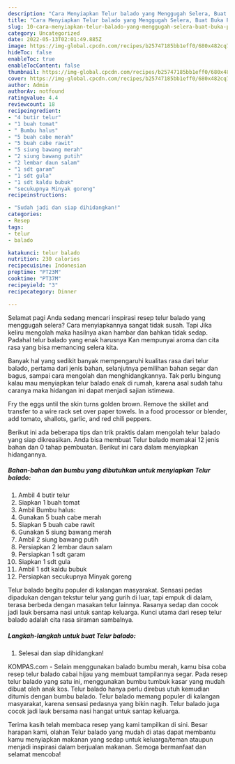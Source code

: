 ```yaml
---
description: "Cara Menyiapkan Telur balado yang Menggugah Selera, Buat Buka Puasa Enak Banget"
title: "Cara Menyiapkan Telur balado yang Menggugah Selera, Buat Buka Puasa Enak Banget"
slug: 10-cara-menyiapkan-telur-balado-yang-menggugah-selera-buat-buka-puasa-enak-banget
category: Uncategorized
date: 2022-05-13T02:01:49.885Z
image: https://img-global.cpcdn.com/recipes/b25747185bb1eff0/680x482cq70/telur-balado-foto-resep-utama.jpg
hideToc: false
enableToc: true
enableTocContent: false
thumbnail: https://img-global.cpcdn.com/recipes/b25747185bb1eff0/680x482cq70/telur-balado-foto-resep-utama.jpg
cover: https://img-global.cpcdn.com/recipes/b25747185bb1eff0/680x482cq70/telur-balado-foto-resep-utama.jpg
author: Admin
authorAv: notfound
ratingvalue: 4.4
reviewcount: 18
recipeingredient:
- "4 butir telur"
- "1 buah tomat"
- " Bumbu halus"
- "5 buah cabe merah"
- "5 buah cabe rawit"
- "5 siung bawang merah"
- "2 siung bawang putih"
- "2 lembar daun salam"
- "1 sdt garam"
- "1 sdt gula"
- "1 sdt kaldu bubuk"
- "secukupnya Minyak goreng"
recipeinstructions:

- "Sudah jadi dan siap dihidangkan!"
categories:
- Resep
tags:
- telur
- balado

katakunci: telur balado 
nutrition: 230 calories
recipecuisine: Indonesian
preptime: "PT23M"
cooktime: "PT37M"
recipeyield: "3"
recipecategory: Dinner

---
```



Selamat pagi Anda sedang mencari inspirasi resep telur balado yang menggugah selera? Cara menyiapkannya sangat tidak susah. Tapi Jika keliru mengolah maka hasilnya akan hambar dan bahkan tidak sedap. Padahal telur balado yang enak harusnya Kan mempunyai aroma dan cita rasa yang bisa memancing selera kita.


Banyak hal yang sedikit banyak mempengaruhi kualitas rasa dari telur balado, pertama dari jenis bahan, selanjutnya pemilihan bahan segar dan bagus, sampai cara mengolah dan menghidangkannya. Tak perlu bingung kalau mau menyiapkan telur balado enak di rumah, karena asal sudah tahu caranya maka hidangan ini dapat menjadi sajian istimewa.

Fry the eggs until the skin turns golden brown. Remove the skillet and transfer to a wire rack set over paper towels. In a food processor or blender, add tomato, shallots, garlic, and red chili peppers.


Berikut ini ada beberapa tips dan trik praktis dalam mengolah telur balado yang siap dikreasikan. Anda bisa membuat Telur balado memakai 12 jenis bahan dan 0 tahap pembuatan. Berikut ini cara dalam menyiapkan hidangannya.

<!--inarticleads1-->

##### Bahan-bahan dan bumbu yang dibutuhkan untuk menyiapkan Telur balado:

1. Ambil 4 butir telur
1. Siapkan 1 buah tomat
1. Ambil  Bumbu halus:
1. Gunakan 5 buah cabe merah
1. Siapkan 5 buah cabe rawit
1. Gunakan 5 siung bawang merah
1. Ambil 2 siung bawang putih
1. Persiapkan 2 lembar daun salam
1. Persiapkan 1 sdt garam
1. Siapkan 1 sdt gula
1. Ambil 1 sdt kaldu bubuk
1. Persiapkan secukupnya Minyak goreng


Telur balado begitu populer di kalangan masyarakat. Sensasi pedas dipadukan dengan tekstur telur yang gurih di luar, tapi empuk di dalam, terasa berbeda dengan masakan telur lainnya. Rasanya sedap dan cocok jadi lauk bersama nasi untuk santap keluarga. Kunci utama dari resep telur balado adalah cita rasa siraman sambalnya. 

<!--inarticleads2-->

##### Langkah-langkah untuk buat Telur balado:


1. Selesai dan siap dihidangkan!

KOMPAS.com - Selain menggunakan balado bumbu merah, kamu bisa coba resep telur balado cabai hijau yang membuat tampilannya segar. Pada resep telur balado yang satu ini, menggunakan bumbu tumbuk kasar yang mudah dibuat oleh anak kos. Telur balado hanya perlu direbus utuh kemudian ditumis dengan bumbu balado. Telur balado memang populer di kalangan masyarakat, karena sensasi pedasnya yang bikin nagih. Telur balado juga cocok jadi lauk bersama nasi hangat untuk santap keluarga. 

Terima kasih telah membaca resep yang kami tampilkan di sini. Besar harapan kami, olahan Telur balado yang mudah di atas dapat membantu kamu menyiapkan makanan yang sedap untuk keluarga/teman ataupun menjadi inspirasi dalam berjualan makanan. Semoga bermanfaat dan selamat mencoba!
